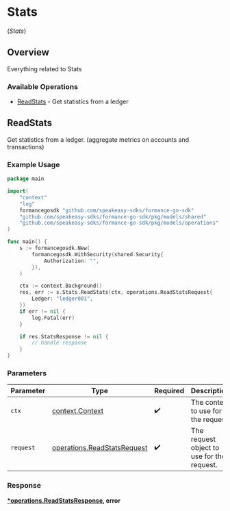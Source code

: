 # Stats
(*Stats*)

## Overview

Everything related to Stats

### Available Operations

* [ReadStats](#readstats) - Get statistics from a ledger

## ReadStats

Get statistics from a ledger. (aggregate metrics on accounts and transactions)


### Example Usage

```go
package main

import(
	"context"
	"log"
	formancegosdk "github.com/speakeasy-sdks/formance-go-sdk"
	"github.com/speakeasy-sdks/formance-go-sdk/pkg/models/shared"
	"github.com/speakeasy-sdks/formance-go-sdk/pkg/models/operations"
)

func main() {
    s := formancegosdk.New(
        formancegosdk.WithSecurity(shared.Security{
            Authorization: "",
        }),
    )

    ctx := context.Background()
    res, err := s.Stats.ReadStats(ctx, operations.ReadStatsRequest{
        Ledger: "ledger001",
    })
    if err != nil {
        log.Fatal(err)
    }

    if res.StatsResponse != nil {
        // handle response
    }
}
```

### Parameters

| Parameter                                                                  | Type                                                                       | Required                                                                   | Description                                                                |
| -------------------------------------------------------------------------- | -------------------------------------------------------------------------- | -------------------------------------------------------------------------- | -------------------------------------------------------------------------- |
| `ctx`                                                                      | [context.Context](https://pkg.go.dev/context#Context)                      | :heavy_check_mark:                                                         | The context to use for the request.                                        |
| `request`                                                                  | [operations.ReadStatsRequest](../../models/operations/readstatsrequest.md) | :heavy_check_mark:                                                         | The request object to use for the request.                                 |


### Response

**[*operations.ReadStatsResponse](../../models/operations/readstatsresponse.md), error**

